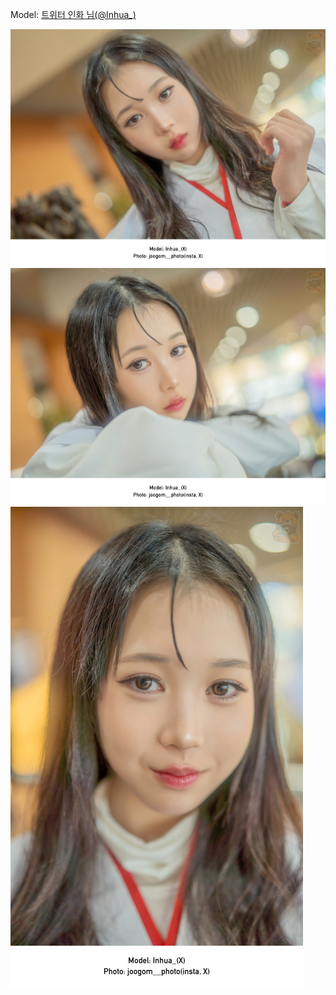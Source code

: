 ﻿---
dddd: 2023.12.17 서코
nickname: 인화
sns_type: x
sns_id: Inhua_
---

Model: <a href="https://x.com/Inhua_" target="_blank">트위터 인화 님(@Inhua_)</a>

![IMG1693.jpg](/assets/img/2023/12-17/IMG1693.jpg)
![IMG1694.jpg](/assets/img/2023/12-17/IMG1694.jpg)
![IMG1695.jpg](/assets/img/2023/12-17/IMG1695.jpg)